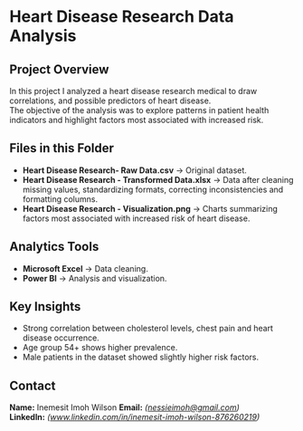 # Heart Disease Research Data Analysis

## Project Overview
In this project I analyzed a heart disease research medical to draw correlations, and possible predictors of heart disease.  
The objective of the analysis was to explore patterns in patient health indicators and highlight factors most associated with increased risk.

## Files in this Folder
- **Heart Disease Research- Raw Data.csv** → Original dataset.
- **Heart Disease Research - Transformed Data.xlsx** → Data after cleaning missing values, standardizing formats, correcting inconsistencies and formatting columns.
- **Heart Disease Research - Visualization.png** → Charts summarizing factors most associated with increased risk of heart disease.

## Analytics Tools
- **Microsoft Excel** → Data cleaning.
- **Power BI** → Analysis and visualization.

## Key Insights
- Strong correlation between cholesterol levels, chest pain and heart disease occurrence.
- Age group 54+ shows higher prevalence.
- Male patients in the dataset showed slightly higher risk factors.

## Contact
**Name:** Inemesit Imoh Wilson
**Email:** *(nessieimoh@gmail.com)*  
**LinkedIn:** *(www.linkedin.com/in/inemesit-imoh-wilson-876260219)*
